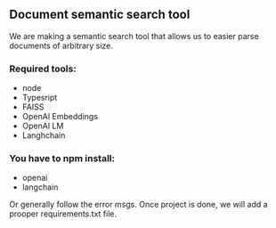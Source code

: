 ## Document semantic search tool


We are making a semantic search tool that allows us to easier parse documents of arbitrary size.

### Required tools:
- node 
- Typesript
- FAISS
- OpenAI Embeddings
- OpenAI LM
- Langhchain

### You have to npm install:
- openai
- langchain

Or generally follow the error msgs. Once project is done, we will add a prooper requirements.txt file.